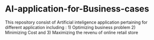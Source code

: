 # AI-application-for-Business-cases
This repository consist of Artificial inteligence application pertaining for different application including : 1) Optimizing business problem
2) Minimizing Cost and 3) Maximizing the revenu of online retail store

